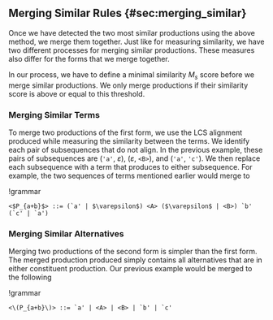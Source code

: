 ## Merging Similar Rules {#sec:merging_similar}

Once we have detected the two most similar productions using the above method, we merge them together. Just like for measuring similarity, we have two different processes for merging similar productions. These measures also differ for the forms that we merge together.

In our process, we have to define a minimal similarity $M_s$ score before we merge similar productions. We only merge productions if their similarity score is above or equal to this threshold.

### Merging Similar Terms

To merge two productions of the first form, we use the LCS alignment produced while measuring the similarity between the terms. We identify each pair of subsequences that do not align. In the previous example, these pairs of subsequences are (`'a'`, $\varepsilon$), ($\varepsilon$, `<B>`), and (`'a'`, `'c'`). We then replace each subsequence with a term that produces to either subsequence. For example, the two sequences of terms mentioned earlier would merge to

!grammar
```
<$P_{a+b}$> ::= (`a' | $\varepsilon$) <A> ($\varepsilon$ | <B>) `b' (`c' | `a')
```

### Merging Similar Alternatives

Merging two productions of the second form is simpler than the first form. The merged production produced simply contains all alternatives that are in either constituent production. Our previous example would be merged to the following

!grammar
```
<\(P_{a+b}\)> ::= `a' | <A> | <B> | `b' | `c'
```
